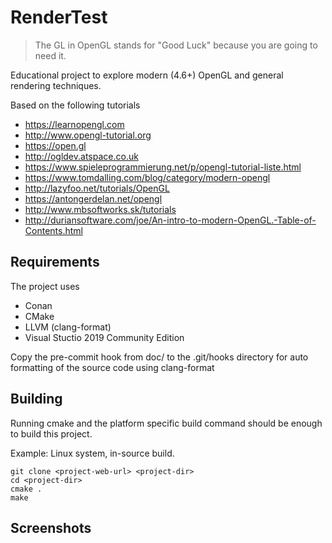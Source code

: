 # RenderTest

> The GL in OpenGL stands for "Good Luck" because you are going to need it.

Educational project to explore modern (4.6+) OpenGL and general rendering techniques.

Based on the following tutorials
* https://learnopengl.com
* http://www.opengl-tutorial.org
* https://open.gl
* http://ogldev.atspace.co.uk
* https://www.spieleprogrammierung.net/p/opengl-tutorial-liste.html
* https://www.tomdalling.com/blog/category/modern-opengl
* http://lazyfoo.net/tutorials/OpenGL
* https://antongerdelan.net/opengl
* http://www.mbsoftworks.sk/tutorials
* http://duriansoftware.com/joe/An-intro-to-modern-OpenGL.-Table-of-Contents.html

## Requirements

The project uses
* Conan
* CMake
* LLVM (clang-format)
* Visual Stuctio 2019 Community Edition

Copy the pre-commit hook from doc/ to the .git/hooks directory for auto formatting of the source code using clang-format

## Building

Running cmake and the platform specific build command should be enough to build this project.

Example: Linux system, in-source build.
 
```
git clone <project-web-url> <project-dir>
cd <project-dir>
cmake .
make
```

## Screenshots
